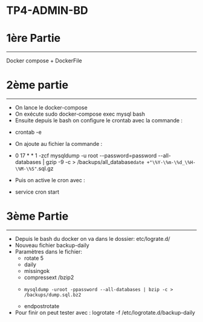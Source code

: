 # TP4-ADMIN-BD


# 1ère Partie
-------------
Docker compose + DockerFile

# 2ème partie
-------------
- On lance le docker-compose
- On exécute sudo docker-compose exec mysql bash
- Ensuite depuis le bash on configure le crontab avec la commande :
* crontab -e
- On ajoute au fichier la commande : 
* 0 17 * * 1 -zcf mysqldump -u root --password=password --all-databases | gzip -9 -c > /backups/all_database`date +"\%Y-\%m-\%d_\%H-\%M-\%S"`.sql.gz

- Puis on active le cron avec :
* service cron start

# 3ème Partie
-------------
- Depuis le bash du docker on va dans le dossier: etc/lograte.d/
- Nouveau fichier backup-daily
- Paramètres dans le fichier:
  - rotate 5
  - daily
  - missingok
  - compressext /bzip2
  - 	mysqldump -uroot -ppassword --all-databases | bzip -c > /backups/dump.sql.bz2
  - endpostrotate
- Pour finir on peut tester avec : logrotate -f /etc/logrotate.d/backup-daily


